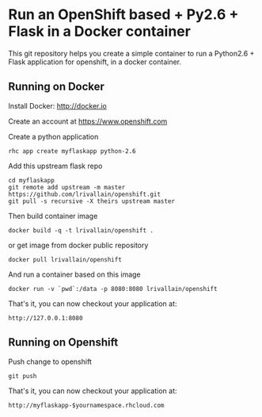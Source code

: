 Run an OpenShift based + Py2.6 + Flask in a Docker container
============================================================

This git repository helps you create a simple container to run a Python2.6 + Flask application for openshift, in a docker container.


Running on Docker
-----------------
Install Docker: http://docker.io

Create an account at https://www.openshift.com

Create a python application

    rhc app create myflaskapp python-2.6

Add this upstream flask repo

    cd myflaskapp  
    git remote add upstream -m master https://github.com/lrivallain/openshift.git
    git pull -s recursive -X theirs upstream master
    

Then build container image

    docker build -q -t lrivallain/openshift .

or get image from docker public repository

    docker pull lrivallain/openshift


And run a container based on this image

    docker run -v `pwd`:/data -p 8080:8080 lrivallain/openshift

That's it, you can now checkout your application at:

    http://127.0.0.1:8080


Running on Openshift
--------------------

Push change to openshift

    git push

That's it, you can now checkout your application at:

    http://myflaskapp-$yournamespace.rhcloud.com

